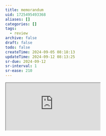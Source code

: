 ```yaml
---
title: memorandum
uid: 1725495493368
aliases: []
categories: []
tags:
  - review
archive: false
draft: false
todo: false
createTime: 2024-09-05 08:18:13
updateTime: 2024-09-12 08:13:25
sr-due: 2024-09-12
sr-interval: 1
sr-ease: 210
---
```


<iframe
  class="iframe_full"
  src="https://dict.youdao.com/result?word=memorandum&lang=en"
>
</iframe>
